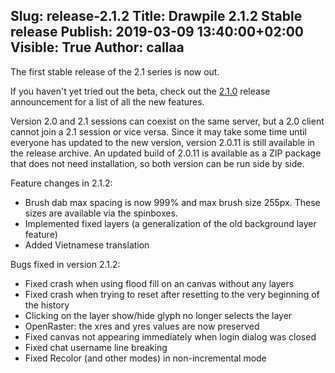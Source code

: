 Slug: release-2.1.2
Title: Drawpile 2.1.2 Stable release
Publish: 2019-03-09 13:40:00+02:00
Visible: True
Author: callaa
---

The first stable release of the 2.1 series is now out.

If you haven't yet tried out the beta, check out the [2.1.0](/news/release-2.1.0/) release announcement for
a list of all the new features.

Version 2.0 and 2.1 sessions can coexist on the same server, but a 2.0 client cannot join a 2.1 session or vice versa.
Since it may take some time until everyone has updated to the new version, version 2.0.11 is still available in the release
archive. An updated build of 2.0.11 is available as a ZIP package that does not need installation, so both version can
be run side by side.

Feature changes in 2.1.2:

 * Brush dab max spacing is now 999% and max brush size 255px. These sizes are available via the spinboxes.
 * Implemented fixed layers (a generalization of the old background layer feature)
 * Added Vietnamese translation

Bugs fixed in version 2.1.2:

 * Fixed crash when using flood fill on an canvas without any layers
 * Fixed crash when trying to reset after resetting to the very beginning of the history
 * Clicking on the layer show/hide glyph no longer selects the layer
 * OpenRaster: the xres and yres values are now preserved
 * Fixed canvas not appearing immediately when login dialog was closed
 * Fixed chat username line breaking
 * Fixed Recolor (and other modes) in non-incremental mode

